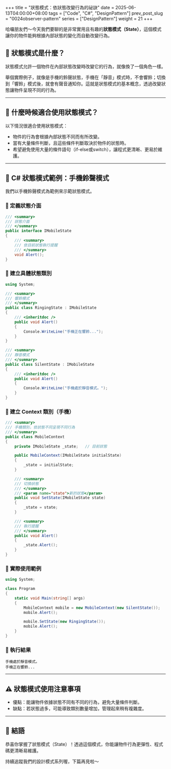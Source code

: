 +++
title = "狀態模式：依狀態改變行為的祕訣"
date = 2025-06-13T04:00:00+08:00
tags = ["Code", "C#", "DesignPattern"]
prev_post_slug = "0024observer-pattern"
series = ["DesignPattern"]
weight = 21
+++

哈囉朋友們～今天我們要聊的是非常實用且有趣的**狀態模式（State）**，這個模式讓你的物件能夠根據內部狀態的變化而自動改變行為。

## 🌟 狀態模式是什麼？

狀態模式允許一個物件在內部狀態改變時改變它的行為，就像換了一個角色一樣。

舉個實際例子，就像是手機的鈴聲狀態，手機在「靜音」模式時，不會響鈴；切換到「響鈴」模式後，就會有聲音通知你。這就是狀態模式的基本概念，透過改變狀態讓物件呈現不同的行為。

---

## 🤔 什麼時候適合使用狀態模式？

以下情況很適合使用狀態模式：

- 物件的行為會根據內部狀態不同而有所改變。
- 當有大量條件判斷，且這些條件判斷取決於物件的狀態時。
- 希望避免使用大量的條件語句（if-else或switch），讓程式更清晰、更易於維護。

---

## 📱 C# 狀態模式範例：手機鈴聲模式

我們以手機鈴聲模式為範例來示範狀態模式。

### 🔕 定義狀態介面

```csharp
/// <summary>
/// 狀態介面
/// </summary>
public interface IMobileState
{
    /// <summary>
    /// 依目前狀態執行提醒
    /// </summary>
    void Alert();
}
```

### 📳 建立具體狀態類別

```csharp
using System;

/// <summary>
/// 響鈴模式
/// </summary>
public class RingingState : IMobileState
{
    /// <inheritdoc />
    public void Alert()
    {
        Console.WriteLine("手機正在響鈴...");
    }
}

/// <summary>
/// 靜音模式
/// </summary>
public class SilentState : IMobileState
{
    /// <inheritdoc />
    public void Alert()
    {
        Console.WriteLine("手機處於靜音模式。");
    }
}
```

### 📱 建立 Context 類別（手機）

```csharp
/// <summary>
/// 手機類別，依狀態不同呈現不同行為
/// </summary>
public class MobileContext
{
    private IMobileState _state;   // 目前狀態

    public MobileContext(IMobileState initialState)
    {
        _state = initialState;
    }

    /// <summary>
    /// 切換狀態
    /// </summary>
    /// <param name="state">新的狀態</param>
    public void SetState(IMobileState state)
    {
        _state = state;
    }

    /// <summary>
    /// 執行提醒
    /// </summary>
    public void Alert()
    {
        _state.Alert();
    }
}
```

### 🚀 實際使用範例

```csharp
using System;

class Program
{
    static void Main(string[] args)
    {
        MobileContext mobile = new MobileContext(new SilentState());
        mobile.Alert();

        mobile.SetState(new RingingState());
        mobile.Alert();
    }
}
```

### 🎯 執行結果

```
手機處於靜音模式。
手機正在響鈴...
```

---

## ⚠️ 狀態模式使用注意事項

- 優點：能讓物件依據狀態不同有不同的行為，避免大量條件判斷。
- 缺點：若狀態過多，可能導致類別數量增加，管理起來稍有複雜度。

---

## 🎉 結語

恭喜你掌握了狀態模式（State）！透過這個模式，你能讓物件行為更彈性、程式碼更清晰易維護。

持續追蹤我們的設計模式系列喔，下篇再見啦～
